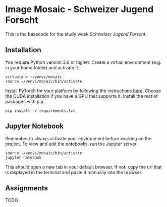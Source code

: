 # Image Mosaic - Schweizer Jugend Forscht

This is the basecode for the study week *Schweizer Jugend Forscht*. 

## Installation

You require Python version 3.6 or higher.
Create a virtual environment (e.g. in your home folder) and activate it:
```
virtualenv ~/venvs/mosaic
source ~/venvs/mosaic/bin/activate
```
Install PyTorch for your platform by following the instructions [here](https://pytorch.org/).
Choose the CUDA installation if you have a GPU that supports it. 
Install the rest of packages with pip:
```
pip install -r requirements.txt
```

## Jupyter Notebook

Remember to always activate your environment before working on the project. 
To view and edit the notebooks, run the Jupyter server:
```
source ~/venvs/mosaic/bin/activate
jupyter notebook
```
This should open a new tab in your default browser. 
If not, copy the url that is displayed in the terminal and paste it manually into the browser.

## Assignments

TODO

